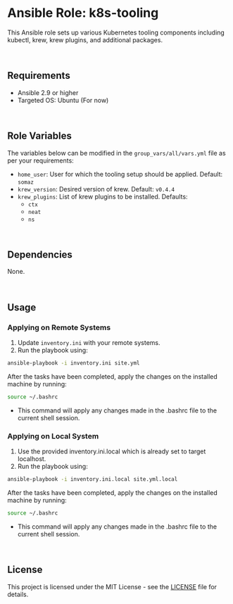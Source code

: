 # Ansible Role: k8s-tooling

This Ansible role sets up various Kubernetes tooling components including kubectl, krew, krew plugins, and additional packages.

<br/>

## Requirements

- Ansible 2.9 or higher
- Targeted OS: Ubuntu (For now)

<br/>

## Role Variables

The variables below can be modified in the `group_vars/all/vars.yml` file as per your requirements:

- `home_user`: User for which the tooling setup should be applied. Default: `somaz`
- `krew_version`: Desired version of krew. Default: `v0.4.4`
- `krew_plugins`: List of krew plugins to be installed. Defaults:
  - `ctx`
  - `neat`
  - `ns`

<br/>

## Dependencies

None.

<br/>

## Usage

### Applying on Remote Systems

1. Update `inventory.ini` with your remote systems.
2. Run the playbook using:
```bash
ansible-playbook -i inventory.ini site.yml
```

After the tasks have been completed, apply the changes on the installed machine by running:
```bash
source ~/.bashrc
```
- This command will apply any changes made in the .bashrc file to the current shell session.

### Applying on Local System
1. Use the provided inventory.ini.local which is already set to target localhost.
2. Run the playbook using:
```bash
ansible-playbook -i inventory.ini.local site.yml.local
```

After the tasks have been completed, apply the changes on the installed machine by running:
```bash
source ~/.bashrc
```
- This command will apply any changes made in the .bashrc file to the current shell session.

<br/>

## License

This project is licensed under the MIT License - see the [LICENSE](LICENSE) file for details.


